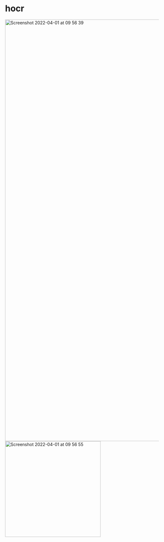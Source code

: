 # hocr
<img width="1378" alt="Screenshot 2022-04-01 at 09 56 39" src="https://user-images.githubusercontent.com/70136517/161220659-754de0a4-812e-4eb9-b81d-c85f54991718.png">
<img width="313" alt="Screenshot 2022-04-01 at 09 56 55" src="https://user-images.githubusercontent.com/70136517/161220682-98bb6a75-d9da-453d-9aa9-81b1cad9f914.png">
